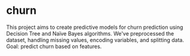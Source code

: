 # churn
This project aims to create predictive models for churn prediction using Decision Tree and Naïve Bayes algorithms. We've preprocessed the dataset, handling missing values, encoding variables, and splitting data. Goal: predict churn based on features.
